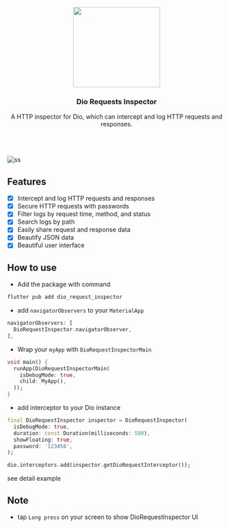 <p align="center">
    <img src="https://user-images.githubusercontent.com/91040581/210127198-791f085b-61b8-4a77-8168-986c9a90d806.png" width="200" height="185">
</p>

<h3 align="center">Dio Requests Inspector</h3>

<p align="center">
A HTTP inspector for Dio, which can intercept and log HTTP requests and responses.
  <br>
  <br>
  <br>
  <br>
</p>

![ss](https://github.com/bayunugroho2022/dio-request-inspector/assets/91040581/efd6d3c9-c068-4fed-a94e-a30b9cd616ab)
<br>

## Features

- [X] Intercept and log HTTP requests and responses
- [X] Secure HTTP requests with passwords
- [X] Filter logs by request time, method, and status
- [X] Search logs by path
- [X] Easily share request and response data
- [X] Beautify JSON data
- [X] Beautiful user interface

## How to use

- Add the package with command

```bash
flutter pub add dio_request_inspector
```

- add `navigatorObservers` to your `MaterialApp`

```dart
navigatorObservers: [
  DioRequestInspector.navigatorObserver,
],
```

- Wrap your `myApp` with `DioRequestInspectorMain`

```dart
void main() {
  runApp(DioRequestInspectorMain(
    isDebugMode: true,
    child: MyApp(),
  ));
}
```

- add interceptor to your Dio instance

```dart
final DioRequestInspector inspector = DioRequestInspector(
  isDebugMode: true,
  duration: const Duration(milliseconds: 500),
  showFloating: true,
  password: '123456',
);

dio.interceptors.add(inspector.getDioRequestInterceptor());
```

see detail example

## Note

- tap ```Long press``` on your screen to show DioRequestInspector UI
